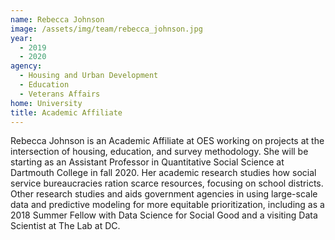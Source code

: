 ```yaml
---
name: Rebecca Johnson
image: /assets/img/team/rebecca_johnson.jpg
year:
  - 2019
  - 2020
agency:
  - Housing and Urban Development
  - Education
  - Veterans Affairs
home: University
title: Academic Affiliate
---
```


Rebecca Johnson is an Academic Affiliate at OES working on projects at the intersection of housing, education, and survey methodology. She will be starting as an Assistant Professor in Quantitative Social Science at Dartmouth College in fall 2020. Her academic research studies how social service bureaucracies ration scarce resources, focusing on school districts. Other research  studies and aids government agencies in using large-scale data and predictive modeling for more equitable prioritization, including as a 2018 Summer Fellow with Data Science for Social Good and a visiting Data Scientist at The Lab at DC. 

